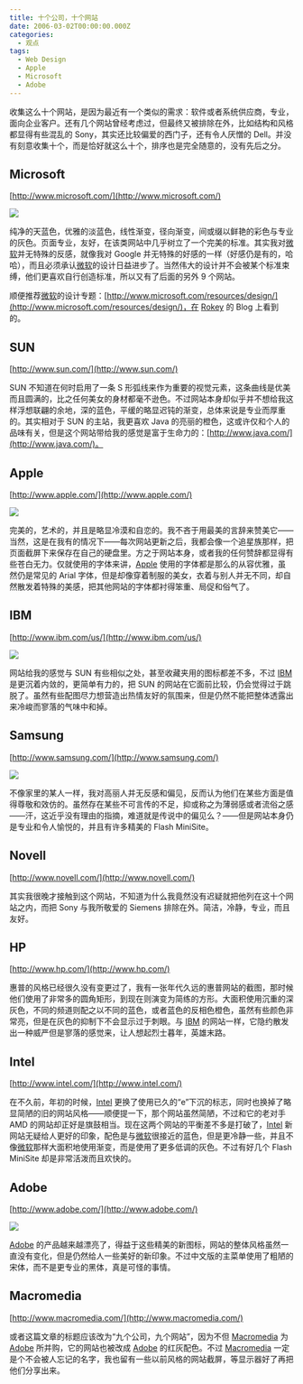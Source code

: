 ```yaml
---
title: 十个公司，十个网站
date: 2006-03-02T00:00:00.000Z
categories:
  - 观点
tags:
  - Web Design
  - Apple
  - Microsoft
  - Adobe
---
```


收集这么十个网站，是因为最近有一个类似的需求：软件或者系统供应商，专业，面向企业客户。还有几个网站曾经考虑过，但最终又被排除在外，比如结构和风格都显得有些混乱的 Sony，其实还比较偏爱的西门子，还有令人厌憎的 Dell。并没有刻意收集十个，而是恰好就这么十个，排序也是完全随意的，没有先后之分。

<!-- more -->

## Microsoft
[http://www.microsoft.com/](http://www.microsoft.com/)

![](https://media.kaerozhi.com/2025/06/19de488bdc27582dd22b08b5b349a321.png)

纯净的天蓝色，优雅的淡蓝色，线性渐变，径向渐变，间或缀以鲜艳的彩色与专业的灰色。页面专业，友好，在该类网站中几乎树立了一个完美的标准。其实我对[微软](http://www.microsoft.com/china/homepage/ms.htm)并无特殊的反感，就像我对 Google 并无特殊的好感的一样（好感仍是有的，哈哈），而且必须承认[微软](http://www.microsoft.com/china/homepage/ms.htm)的设计日益进步了。当然伟大的设计并不会被某个标准束缚，他们更喜欢自行创造标准，所以又有了后面的另外 9 个网站。  

顺便推荐[微软](http://www.microsoft.com/china/homepage/ms.htm)的设计专题：[http://www.microsoft.com/resources/design/](http://www.microsoft.com/resources/design/)，在 [Rokey](http://www.rokey.net/) 的 Blog 上看到的。

## SUN
[http://www.sun.com/](http://www.sun.com/)

SUN 不知道在何时启用了一条 S 形弧线来作为重要的视觉元素，这条曲线是优美而且圆满的，比之任何美女的身材都毫不逊色。不过网站本身却似乎并不想给我这样浮想联翩的余地，深的蓝色，平缓的略显迟钝的渐变，总体来说是专业而厚重的。其实相对于 SUN 的主站，我更喜欢 Java 的亮丽的橙色，这或许仅和个人的品味有关，但是这个网站带给我的感觉是富于生命力的：[http://www.java.com/](http://www.java.com/)。

## Apple
[http://www.apple.com/](http://www.apple.com/)

![](https://media.kaerozhi.com/2025/06/0cd5fa0eafe629cb96eda6f4437e2d0a.png)

完美的，艺术的，并且是略显冷漠和自恋的。我不吝于用最美的言辞来赞美它——当然，这是在我有的情况下——每次网站更新之后，我都会像一个追星族那样，把页面截屏下来保存在自己的硬盘里。方之于网站本身，或者我的任何赞辞都显得有些苍白无力。仅就使用的字体来讲，[Apple](http://www.apple.com) 使用的字体都是那么的从容优雅，虽然仍是常见的 Arial 字体，但是却像穿着制服的美女，衣着与别人并无不同，却自然散发着特殊的美感，把其他网站的字体都衬得笨重、局促和俗气了。

## IBM
[http://www.ibm.com/us/](http://www.ibm.com/us/)

![](https://media.kaerozhi.com/2025/06/3afc6696f85e60550436a3de732cab3b.png)

网站给我的感觉与 SUN 有些相似之处，甚至收藏夹用的图标都差不多，不过 [IBM](http://www.ibm.com/cn) 是更沉着内敛的，更简单有力的，把 SUN 的网站在它面前比较，仍会觉得过于跳脱了。虽然有些配图尽力想营造出热情友好的氛围来，但是仍然不能把整体透露出来冷峻而寥落的气味中和掉。

## Samsung
[http://www.samsung.com/](http://www.samsung.com/)

![](https://media.kaerozhi.com/2025/06/3a9604ef6bdf37fc7b8018079049498d.png)

不像家里的某人一样，我对高丽人并无反感和偏见，反而认为他们在某些方面是值得尊敬和效仿的。虽然存在某些不可言传的不足，抑或称之为薄弱感或者流俗之感——汗，这近乎没有理由的指摘，难道就是传说中的偏见么？——但是网站本身仍是专业和令人愉悦的，并且有许多精美的 Flash MiniSite。

## Novell
[http://www.novell.com/](http://www.novell.com/)

其实我很晚才接触到这个网站，不知道为什么我竟然没有迟疑就把他列在这十个网站之内，而把 Sony 与我所敬爱的 Siemens 排除在外。简洁，冷静，专业，而且友好。

## HP
[http://www.hp.com/](http://www.hp.com/)

惠普的风格已经很久没有变更过了，我有一张年代久远的惠普网站的截图，那时候他们使用了非常多的圆角矩形，到现在则演变为简练的方形。大面积使用沉重的深灰色，不同的频道则配之以不同的蓝色，或者蓝色的反相色橙色，虽然有些颜色非常亮，但是在灰色的抑制下不会显示过于刺眼。与 [IBM](http://www.ibm.com/cn) 的网站一样，它隐约散发出一种威严但是寥落的感觉来，让人想起烈士暮年，英雄末路。

## Intel
[http://www.intel.com/](http://www.intel.com/)

在不久前，年初的时候，[Intel](http://www.intel.com/cd/corporate/home/apac/zho/) 更换了使用已久的“e”下沉的标志，同时也换掉了略显简陋的旧的网站风格——顺便提一下，那个网站虽然简陋，不过和它的老对手 AMD 的网站却正好是旗鼓相当。现在这两个网站的平衡差不多是打破了，[Intel](http://www.intel.com/cd/corporate/home/apac/zho/) 新网站无疑给人更好的印象，配色是与[微软](http://www.microsoft.com/china/homepage/ms.htm)很接近的蓝色，但是更冷静一些，并且不像[微软](http://www.microsoft.com/china/homepage/ms.htm)那样大面积地使用渐变，而是使用了更多低调的灰色。不过有好几个 Flash MiniSite 却是非常活泼而且欢快的。

## Adobe
[http://www.adobe.com/](http://www.adobe.com/)

![](https://media.kaerozhi.com/2025/06/715c69199d5effb6b6bee628158521b9.png)

[Adobe](http://www.chinese-s.adobe.com/main.html) 的产品越来越漂亮了，得益于这些精美的新图标，网站的整体风格虽然一直没有变化，但是仍然给人一些美好的新印象。不过中文版的主菜单使用了粗陋的宋体，而不是更专业的黑体，真是可怪的事情。

## Macromedia
[http://www.macromedia.com/](http://www.macromedia.com/)

或者这篇文章的标题应该改为“九个公司，九个网站”，因为不但 [Macromedia](http://www.macromedia.com/cn/) 为 [Adobe](http://www.chinese-s.adobe.com/main.html) 所并购，它的网站也被改成 [Adobe](http://www.chinese-s.adobe.com/main.html) 的红灰配色。不过 [Macromedia](http://www.macromedia.com/cn/) 一定是个不会被人忘记的名字，我也留有一些以前风格的网站截屏，等显示器好了再把他们分享出来。
